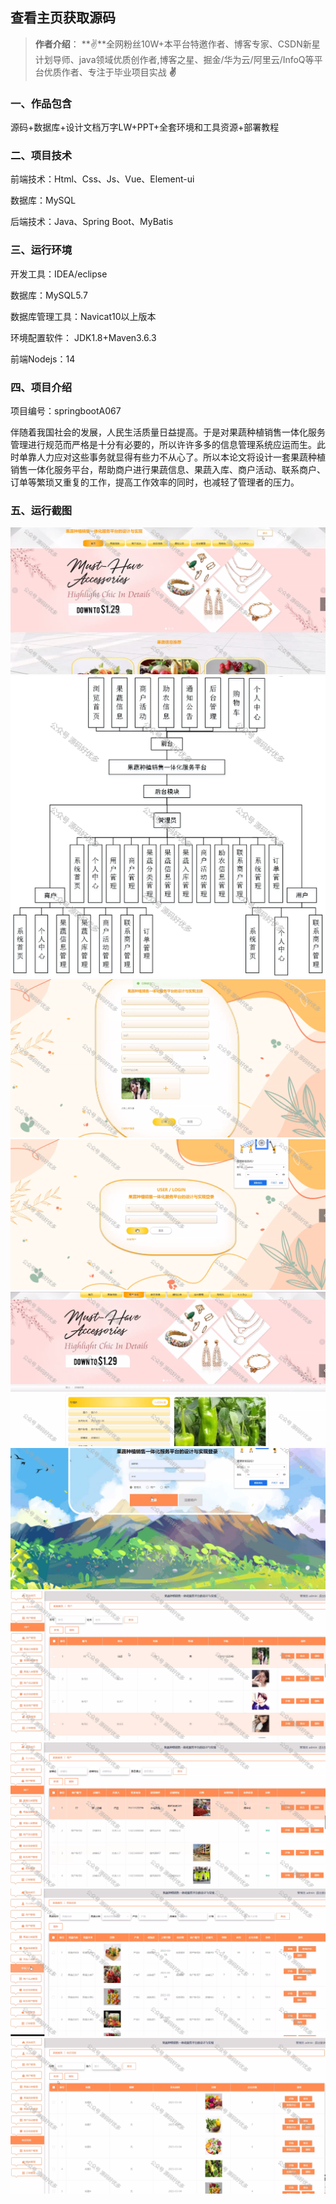 
## 查看主页获取源码

> **作者介绍**： **✌**全网粉丝10W+本平台特邀作者、博客专家、CSDN新星计划导师、java领域优质创作者,博客之星、掘金/华为云/阿里云/InfoQ等平台优质作者、专注于毕业项目实战 **✌**

  

### 一、作品包含

源码+数据库+设计文档万字LW+PPT+全套环境和工具资源+部署教程

### 二、项目技术

前端技术：Html、Css、Js、Vue、Element-ui

数据库：MySQL

后端技术：Java、Spring Boot、MyBatis

  

### 三、运行环境

开发工具：IDEA/eclipse

数据库：MySQL5.7

数据库管理工具：Navicat10以上版本

环境配置软件： JDK1.8+Maven3.6.3

前端Nodejs：14

  

### 四、项目介绍
项目编号：springbootA067

伴随着我国社会的发展，人民生活质量日益提高。于是对果蔬种植销售一体化服务管理进行规范而严格是十分有必要的，所以许许多多的信息管理系统应运而生。此时单靠人力应对这些事务就显得有些力不从心了。所以本论文将设计一套果蔬种植销售一体化服务平台，帮助商户进行果蔬信息、果蔬入库、商户活动、联系商户、订单等繁琐又重复的工作，提高工作效率的同时，也减轻了管理者的压力。

### 五、运行截图

![2.png](./2.png)
![1.png](./1.png)
![3.png](./3.png)
![4.png](./4.png)
![5.png](./5.png)
![6.png](./6.png)
![7.png](./7.png)
![8.png](./8.png)
![9.png](./9.png)
![10.png](./10.png)

